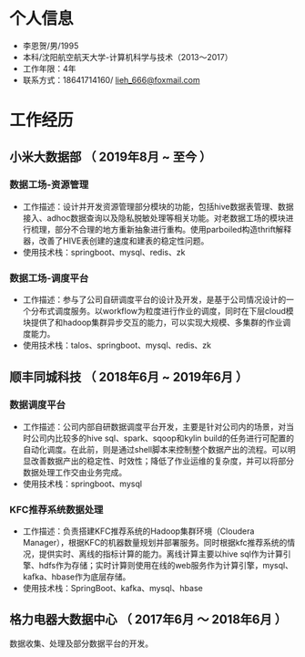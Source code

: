 # 个人信息

 - 李恩贺/男/1995
 - 本科/沈阳航空航天大学-计算机科学与技术（2013～2017）
 - 工作年限：4年
 - 联系方式：18641714160/ lieh_666@foxmail.com

# 工作经历
## 小米大数据部 （ 2019年8月 ~ 至今 ）

### 数据工场-资源管理
- 工作描述：设计并开发资源管理部分模块的功能，包括hive数据表管理、数据接入、adhoc数据查询以及隐私脱敏处理等相关功能。对老数据工场的模块进行梳理，部分不合理的地方重新抽象进行重构。使用parboiled构造thrift解释器，改善了HIVE表创建的速度和建表的稳定性问题。
- 使用技术栈：springboot、mysql、redis、zk

### 数据工场-调度平台
- 工作描述：参与了公司自研调度平台的设计及开发，是基于公司情况设计的一个分布式调度服务。以workflow为粒度进行作业的调度，同时在下层cloud模块提供了和hadoop集群异步交互的能力，可以实现大规模、多集群的作业调度能力。
- 使用技术栈：talos、springboot、mysql、redis、zk
  
## 顺丰同城科技 （ 2018年6月 ~ 2019年6月 ）

### 数据调度平台 
- 工作描述：公司内部自研数据调度平台开发，主要是针对公司内的场景，对当时公司内比较多的hive sql、spark、sqoop和kylin build的任务进行可配置的自动化调度。在此前，则是通过shell脚本来控制整个数据产出的流程。可以明显改善数据产出的稳定性、时效性；降低了作业运维的复杂度，并可以将部分数据处理工作交由业务完成。
- 使用技术栈：springboot、mysql

### KFC推荐系统数据处理 
- 工作描述：负责搭建KFC推荐系统的Hadoop集群环境（Cloudera Manager），根据KFC的机器数量规划并部署服务。同时根据kfc推荐系统的情况，提供实时、离线的指标计算的能力。离线计算主要以hive sql作为计算引擎、hdfs作为存储；实时计算则使用在线的web服务作为计算引擎，mysql、kafka、hbase作为底层存储。
- 使用技术栈：SpringBoot、kafka、mysql、hbase

## 格力电器大数据中心 （ 2017年6月 ～ 2018年6月 ）
数据收集、处理及部分数据平台的开发。
